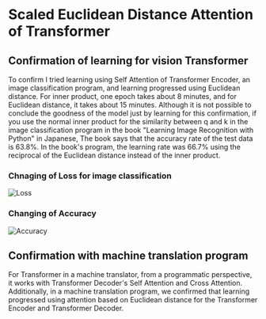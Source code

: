 # Scaled Euclidean Distance Attention of Transformer

## Confirmation of learning for vision Transformer

To confirm I tried learning using Self Attention of Transformer Encoder, an image classification program, and learning progressed using Euclidean distance. For inner product, one epoch takes about 8 minutes, and for Euclidean distance, it takes about 15 minutes. Although it is not possible to conclude the goodness of the model just by learning for this confirmation, if you use the normal inner product for the similarity between q and k in the image classification program in the book "Learning Image Recognition with Python" in Japanese, The book says that the accuracy rate of the test data is 63.8%. In the book's program, the learning rate was 66.7% using the reciprocal of the Euclidean distance instead of the inner product.

### Chnaging of Loss for image classification

![Loss](https://github.com/toshiouchi/ScaledEuclideanDistanceAttention/assets/121741811/abc71db8-400c-48e2-b328-cf8bef12c8bd)

### Changing of Accuracy

![Accuracy](https://github.com/toshiouchi/ScaledEuclideanDistanceAttention/assets/121741811/1d1d8a85-1c49-4c64-a514-7f3b27370918)

## Confirmation with machine translation program

For Transformer in a machine translator, from a programmatic perspective, it works with Transformer Decoder's Self Attention and Cross Attention. Additionally, in a machine translation program, we confirmed that learning progressed using attention based on Euclidean distance for the Transformer Encoder and Transformer Decoder.
